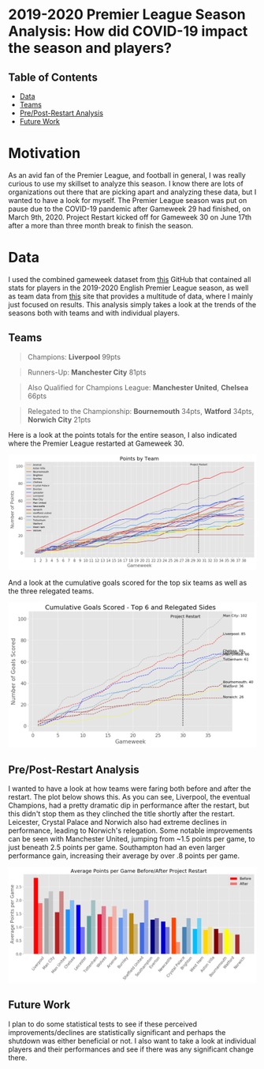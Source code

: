 # 2019-2020 Premier League Season Analysis: How did COVID-19 impact the season and players?

## Table of Contents
* [Data](#data)
* [Teams](#teams)
* [Pre/Post-Restart Analysis](#Pre/Post-Restart-Analysis)
* [Future Work](#future-work)

# Motivation

As an avid fan of the Premier League, and football in general, I was really curious to use my skillset to analyze this season. I know there are lots of organizations out there that are picking apart and analyzing these data, but I wanted to have a look for myself. The Premier League season was put on pause due to the COVID-19 pandemic after Gameweek 29 had finished, on March 9th, 2020. Project Restart kicked off for Gameweek 30 on June 17th after a more than three month break to finish the season.

# Data

I used the combined gameweek dataset from [this](https://github.com/vaastav/Fantasy-Premier-League) GitHub that contained all stats for players in the 2019-2020 English Premier League season, as well as team data from [this](https://www.football-data.co.uk/englandm.php) site that provides a multitude of data, where I mainly just focused on results. This analysis simply takes a look at the trends of the seasons both with teams and with individual players.

## Teams

> Champions: **Liverpool** 99pts

> Runners-Up: **Manchester City** 81pts

> Also Qualified for Champions League: **Manchester United**, **Chelsea** 66pts

> Relegated to the Championship: **Bournemouth** 34pts, **Watford** 34pts, **Norwich City** 21pts

Here is a look at the points totals for the entire season, I also indicated where the Premier League restarted at Gameweek 30. 

![](images/point_totals.png)

And a look at the cumulative goals scored for the top six teams as well as the three relegated teams.

![](images/top6andrel_gs.png)

## Pre/Post-Restart Analysis

I wanted to have a look at how teams were faring both before and after the restart. The plot below shows this. As you can see, Liverpool, the eventual Champions, had a pretty dramatic dip in performance after the restart, but this didn't stop them as they clinched the title shortly after the restart. Leicester, Crystal Palace and Norwich also had extreme declines in performance, leading to Norwich's relegation. Some notable improvements can be seen with Manchester United, jumping from ~1.5 points per game, to just beneath 2.5 points per game. Southampton had an even larger performance gain, increasing their average by over .8 points per game.

![](images/avgppg_before_after.png)

## Future Work

I plan to do some statistical tests to see if these perceived improvements/declines are statistically significant and perhaps the shutdown was either beneficial or not. I also want to take a look at individual players and their performances and see if there was any significant change there.


